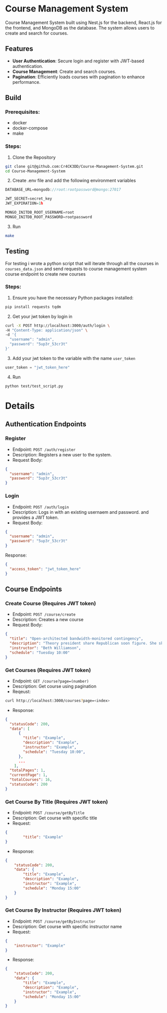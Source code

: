 # Course Management System

Course Management System built using Nest.js for the backend, React.js for the frontend, and MongoDB as the database. The system allows users to create and search for courses.

## Features

- **User Authentication**: Secure login and register with JWT-based authentication.
- **Course Management**: Create and search courses.
- **Pagination**: Efficiently loads courses with pagination to enhance performance.

## Build
### Prerequisites:
- docker
- docker-compose
- make

### Steps:
1. Clone the Repository
```bash
git clone git@github.com:Cr4CK3DD/Course-Management-System.git
cd Course-Management-System
```
2. Create .env file and add the following environment variables
```c
DATABASE_URL=mongodb://root:rootpassword@mongo:27017

JWT_SECRET=secret_key
JWT_EXPIRATION=1h

MONGO_INITDB_ROOT_USERNAME=root
MONGO_INITDB_ROOT_PASSWORD=rootpassword
```

3. Run
```bash
make
```

## Testing
For testing i wrote a python script that will iterate through all the courses in `courses_data.json` and send requests to course management system course endpoint to create new courses
### Steps:
1. Ensure you have the necessary Python packages installed:
```bash
pip install requests tqdm
```
2. Get your jwt token by login in
```bash
curl -X POST http://localhost:3000/auth/login \
-H "Content-Type: application/json" \
-d '{
  "username": "admin",
  "password": "5up3r_53cr3t"
}'
```
3. Add your jwt token to the variable with the name `user_token`
```python
user_token = "jwt_token_here"
```
4. Run
```
python test/test_script.py
```

# Details
## Authentication Endpoints
### Register
- Endpoint: `POST /auth/register`
- Description: Registers a new user to the system.
- Request Body:
```json
{
  "username": "admin",
  "password": "5up3r_53cr3t"
}
```

### Login
- Endpoint: `POST /auth/login`
- Description: Logs in with an existing usernaem and password. and provides a JWT token.
- Request Body:

```json
{
  "username": "admin",
  "password": "5up3r_53cr3t"
}
```
Response:

```json
{
  "access_token": "jwt_token_here"
}
```

## Course Endpoints
### Create Course (Requires JWT token)
- Endpoint: `POST /course/create`
- Description: Creates a new course
- Request Body:
```json
{
  "title": "Open-architected bandwidth-monitored contingency",
  "description": "Theory president share Republican soon figure. She skill his as bit raise. Bring notice every big onto institution behind listen. Character will way old.",
  "instructor": "Beth Williamson",
  "schedule": "Tuesday 10:00"
}
```
### Get Courses (Requires JWT token)
- Endpoint: `GET /course?page=(number)`
- Description: Get course using pagination
- Reqeust:
```bash
curl http://localhost:3000/courses?page=<index>
```
- Response:
```json
{
  "statusCode": 200,
  "data": [
      {
        "title": "Example",
        "description": "Example",
        "instructor": "Example",
        "schedule": "Tuesday 10:00",
      },
      ...
    ],
  "totalPages": 1,
  "currentPage": 1,
  "totalCourses": 16,
  "statusCode": 200
}
```

### Get Course By Title (Requires JWT token)
- Endpoint: `POST /course/getByTitle`
- Description: Get course with specific title
- Request:
```json
{
        "title": "Example"
}
```
- Response:
```json
{
    "statusCode": 200,
    "data": {
        "title": "Example",
        "description": "Example",
        "instructor": "Example",
        "schedule": "Monday 15:00"
    }
}
```

### Get Course By Instructor (Requires JWT token)
- Endpoint: `POST /course/getByInstructor`
- Description: Get course with specific instructor name
- Request:
```json
{
    "instructor": "Example"
}

```
- Response:
```json
{
    "statusCode": 200,
    "data": {
        "title": "Example",
        "description": "Example",
        "instructor": "Example",
        "schedule": "Monday 15:00"
    }
}
```
